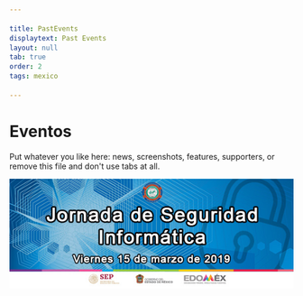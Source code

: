 ```yaml
---

title: PastEvents
displaytext: Past Events
layout: null
tab: true
order: 2
tags: mexico

---
```


# Eventos

Put whatever you like here: news, screenshots, features, supporters, or remove this file and don't use tabs at all. 

<img src="assets/images/Jornada_seguridad_UTN_OWASP_MEXICO_CITY.jpg" alt="">
